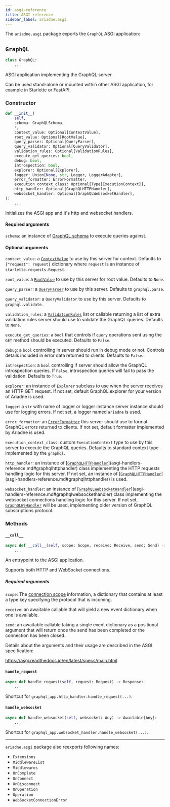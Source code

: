 ```yaml
---
id: asgi-reference
title: ASGI reference
sidebar_label: ariadne.asgi
---
```


The `ariadne.asgi` package exports the `GraphQL` ASGI application:

## `GraphQL`

```python
class GraphQL:
    ...
```

ASGI application implementing the GraphQL server.

Can be used stand-alone or mounted within other ASGI application, for
example in Starlette or FastAPI.

### Constructor

```python
def __init__(
    self,
    schema: GraphQLSchema,
    *,
    context_value: Optional[ContextValue],
    root_value: Optional[RootValue],
    query_parser: Optional[QueryParser],
    query_validator: Optional[QueryValidator],
    validation_rules: Optional[ValidationRules],
    execute_get_queries: bool,
    debug: bool,
    introspection: bool,
    explorer: Optional[Explorer],
    logger: Union[None, str, Logger, LoggerAdapter],
    error_formatter: ErrorFormatter,
    execution_context_class: Optional[Type[ExecutionContext]],
    http_handler: Optional[GraphQLHTTPHandler],
    websocket_handler: Optional[GraphQLWebsocketHandler],
):
    ...
```

Initializes the ASGI app and it's http and websocket handlers.

#### Required arguments

`schema`: an instance of [GraphQL schema](https://graphql-core-3.readthedocs.io/en/latest/modules/type.html#graphql.type.GraphQLSchema) to execute queries against.

#### Optional arguments

`context_value`: a [`ContextValue`](types-reference.md#contextvalue) to use by this server for context.
Defaults to `{"request": request}` dictionary where `request` is
an instance of `starlette.requests.Request`.

`root_value`: a [`RootValue`](types-reference.md#rootvalue) to use by this server for root value.
Defaults to `None`.

`query_parser`: a [`QueryParser`](types-reference.md#queryparser) to use by this server. Defaults to
`graphql.parse`.

`query_validator`: a `QueryValidator` to use by this server. Defaults to
`graphql.validate`.

`validation_rules`: a [`ValidationRules`](types-reference.md#validationrules) list or callable returning a
list of extra validation rules server should use to validate the
GraphQL queries. Defaults to `None`.

`execute_get_queries`: a `bool` that controls if `query` operations
sent using the `GET` method should be executed. Defaults to `False`.

`debug`: a `bool` controlling in server should run in debug mode or
not. Controls details included in error data returned to clients.
Defaults to `False`.

`introspection`: a `bool` controlling if server should allow the
GraphQL introspection queries. If `False`, introspection queries will
fail to pass the validation. Defaults to `True`.

[`explorer`](explorers.md): an instance of [`Explorer`](explorers.md) subclass to use when the server
receives an HTTP GET request. If not set, default GraphQL explorer
for your version of Ariadne is used.

`logger`: a `str` with name of logger or logger instance server
instance should use for logging errors. If not set, a logger named
`ariadne` is used.

`error_formatter`: an [`ErrorFormatter`](types-reference.md#errorformatter) this server should use to format
GraphQL errors returned to clients. If not set, default formatter
implemented by Ariadne is used.

`execution_context_class`: custom `ExecutionContext` type to use by
this server to execute the GraphQL queries. Defaults to standard
context type implemented by the `graphql`.

`http_handler`: an instance of [[`GraphQLHTTPHandler`](asgi-handlers-reference.md#graphqlhttphandler)](asgi-handlers-reference.md#graphqlhttphandler) class implementing
the HTTP requests handling logic for this server. If not set,
an instance of [[`GraphQLHTTPHandler`](asgi-handlers-reference.md#graphqlhttphandler)](asgi-handlers-reference.md#graphqlhttphandler) is used.

`websocket_handler`: an instance of [[`GraphQLWebsocketHandler`](asgi-handlers-reference.md#graphqlwebsockethandler)](asgi-handlers-reference.md#graphqlwebsockethandler) class
implementing the websocket connections handling logic for this server.
If not set, [`GraphQLWSHandler`](asgi-handlers-reference.md#graphqlwshandler) will be used, implementing older
version of GraphQL subscriptions protocol.

### Methods

#### `__call__`

```python
async def __call__(self, scope: Scope, receive: Receive, send: Send) -> None:
    ...
```

An entrypoint to the ASGI application.

Supports both HTTP and WebSocket connections.

##### Required arguments

`scope`: The [connection scope](https://asgi.readthedocs.io/en/latest/specs/main.html#connection-scope) information, a dictionary that contains
at least a type key specifying the protocol that is incoming.

`receive`: an awaitable callable that will yield a new event dictionary
when one is available.

`send`: an awaitable callable taking a single event dictionary as a
positional argument that will return once the send has been completed
or the connection has been closed.

Details about the arguments and their usage are described in the
ASGI specification:

https://asgi.readthedocs.io/en/latest/specs/main.html

#### `handle_request`

```python
async def handle_request(self, request: Request) -> Response:
    ...
```

Shortcut for `graphql_app.http_handler.handle_request(...)`.

#### `handle_websocket`

```python
async def handle_websocket(self, websocket: Any) -> Awaitable[Any]:
    ...
```

Shortcut for `graphql_app.websocket_handler.handle_websocket(...)`.

---

`ariadne.asgi` package also reexports following names:

- `Extensions`
- `MiddlewareList`
- `Middlewares`
- `OnComplete`
- `OnConnect`
- `OnDisconnect`
- `OnOperation`
- `Operation`
- `WebSocketConnectionError`
